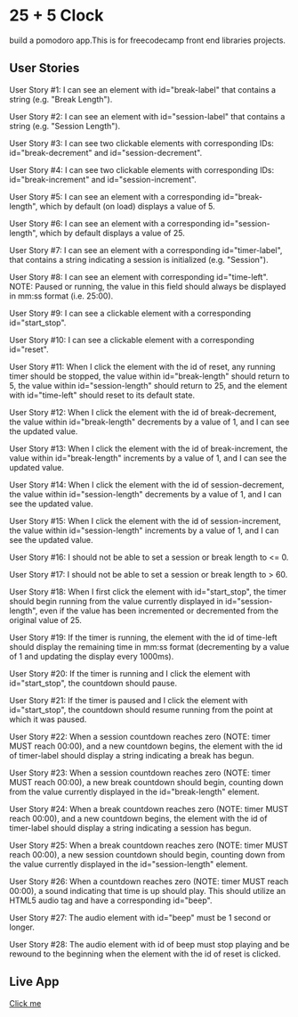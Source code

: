 # 25 + 5 Clock 

build a pomodoro app.This is for freecodecamp front end libraries projects.
## User Stories
User Story #1: I can see an element with id="break-label" that contains a string (e.g. "Break Length").

User Story #2: I can see an element with id="session-label" that contains a string (e.g. "Session Length").

User Story #3: I can see two clickable elements with corresponding IDs: id="break-decrement" and id="session-decrement".

User Story #4: I can see two clickable elements with corresponding IDs: id="break-increment" and id="session-increment".

User Story #5: I can see an element with a corresponding id="break-length", which by default (on load) displays a value of 5.

User Story #6: I can see an element with a corresponding id="session-length", which by default displays a value of 25.

User Story #7: I can see an element with a corresponding id="timer-label", that contains a string indicating a session is initialized (e.g. "Session").

User Story #8: I can see an element with corresponding id="time-left". NOTE: Paused or running, the value in this field should always be displayed in mm:ss format (i.e. 25:00).

User Story #9: I can see a clickable element with a corresponding id="start_stop".

User Story #10: I can see a clickable element with a corresponding id="reset".

User Story #11: When I click the element with the id of reset, any running timer should be stopped, the value within id="break-length" should return to 5, the value within id="session-length" should return to 25, and the element with id="time-left" should reset to its default state.

User Story #12: When I click the element with the id of break-decrement, the value within id="break-length" decrements by a value of 1, and I can see the updated value.

User Story #13: When I click the element with the id of break-increment, the value within id="break-length" increments by a value of 1, and I can see the updated value.

User Story #14: When I click the element with the id of session-decrement, the value within id="session-length" decrements by a value of 1, and I can see the updated value.

User Story #15: When I click the element with the id of session-increment, the value within id="session-length" increments by a value of 1, and I can see the updated value.

User Story #16: I should not be able to set a session or break length to <= 0.

User Story #17: I should not be able to set a session or break length to > 60.

User Story #18: When I first click the element with id="start_stop", the timer should begin running from the value currently displayed in id="session-length", even if the value has been incremented or decremented from the original value of 25.

User Story #19: If the timer is running, the element with the id of time-left should display the remaining time in mm:ss format (decrementing by a value of 1 and updating the display every 1000ms).

User Story #20: If the timer is running and I click the element with id="start_stop", the countdown should pause.

User Story #21: If the timer is paused and I click the element with id="start_stop", the countdown should resume running from the point at which it was paused.

User Story #22: When a session countdown reaches zero (NOTE: timer MUST reach 00:00), and a new countdown begins, the element with the id of timer-label should display a string indicating a break has begun.

User Story #23: When a session countdown reaches zero (NOTE: timer MUST reach 00:00), a new break countdown should begin, counting down from the value currently displayed in the id="break-length" element.

User Story #24: When a break countdown reaches zero (NOTE: timer MUST reach 00:00), and a new countdown begins, the element with the id of timer-label should display a string indicating a session has begun.

User Story #25: When a break countdown reaches zero (NOTE: timer MUST reach 00:00), a new session countdown should begin, counting down from the value currently displayed in the id="session-length" element.

User Story #26: When a countdown reaches zero (NOTE: timer MUST reach 00:00), a sound indicating that time is up should play. This should utilize an HTML5 audio tag and have a corresponding id="beep".

User Story #27: The audio element with id="beep" must be 1 second or longer.

User Story #28: The audio element with id of beep must stop playing and be rewound to the beginning when the element with the id of reset is clicked.
## Live App
[Click me ](https://mednoor890.github.io/pomodoro-fcc/)
